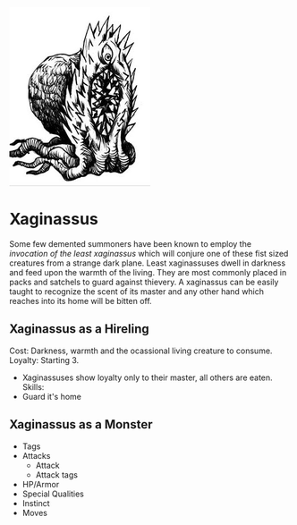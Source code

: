 ![xaginassus](/images/xaginassus.jpg?raw=true)

# Xaginassus

Some few demented summoners have been known to employ the *invocation of the least xaginassus* which will conjure one of these fist sized creatures from a strange dark plane. Least xaginassuses dwell in darkness and feed upon the warmth of the living. They are most commonly placed in packs and satchels to guard against thievery. A xaginassus can be easily taught to recognize the scent of its master and any other hand which reaches into its home will be bitten off. 

## Xaginassus as a Hireling

Cost: Darkness, warmth and the ocassional living creature to consume.
Loyalty: Starting 3.
- Xaginassuses show loyalty only to their master, all others are eaten.
Skills:
- Guard it's home


## Xaginassus as a Monster

- Tags
- Attacks
  - Attack
  - Attack tags
- HP/Armor
- Special Qualities
- Instinct
- Moves
